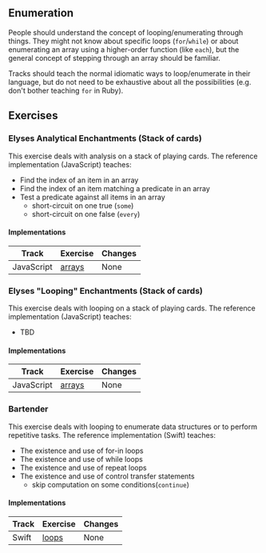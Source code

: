 ## Enumeration

People should understand the concept of looping/enumerating through things.
They might not know about specific loops (`for`/`while`) or about enumerating an array using a higher-order function (like `each`), but the general concept of stepping through an array should be familiar.

Tracks should teach the normal idiomatic ways to loop/enumerate in their language, but do not need to be exhaustive about all the possibilities (e.g. don't bother teaching `for` in Ruby).

## Exercises

### Elyses Analytical Enchantments (Stack of cards)

This exercise deals with analysis on a stack of playing cards. The reference implementation (JavaScript) teaches:

- Find the index of an item in an array
- Find the index of an item matching a predicate in an array
- Test a predicate against all items in an array
  - short-circuit on one true (`some`)
  - short-circuit on one false (`every`)

#### Implementations

| Track      | Exercise                                     | Changes |
| ---------- | -------------------------------------------- | ------- |
| JavaScript | [arrays][implementation-javascript-analysis] | None    |

### Elyses "Looping" Enchantments (Stack of cards)

This exercise deals with looping on a stack of playing cards. The reference implementation (JavaScript) teaches:

- TBD

#### Implementations

| Track      | Exercise                                  | Changes |
| ---------- | ----------------------------------------- | ------- |
| JavaScript | [arrays][implementation-javascript-loops] | None    |

### Bartender

This exercise deals with looping to enumerate data structures or to perform repetitive tasks. The reference implementation (Swift) teaches:

- The existence and use of for-in loops
- The existence and use of while loops
- The existence and use of repeat loops
- The existence and use of control transfer statements
  - skip computation on some conditions(`continue`)

#### Implementations

| Track | Exercise                      | Changes |
| ----- | ----------------------------- | ------- |
| Swift | [loops][implementation-swift] | None    |

[implementation-javascript-analysis]: ../../languages/javascript/exercises/concept/elyses-analytic-enchantments
[implementation-javascript-loops]: ../../languages/javascript/exercises/concept/array-loops
[implementation-swift]: ../../languages/swift/exercises/concept/master-mixologist/.docs/introduction.md
